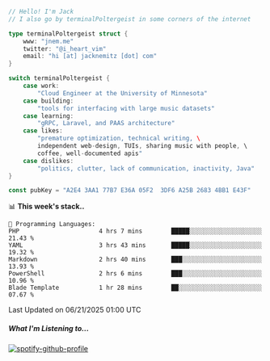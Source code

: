 ```go
// Hello! I'm Jack
// I also go by terminalPoltergeist in some corners of the internet

type terminalPoltergeist struct {
    www: "jnem.me"
    twitter: "@i_heart_vim"
    email: "hi [at] jacknemitz [dot] com"
}

switch terminalPoltergeist {
    case work:
        "Cloud Engineer at the University of Minnesota"
    case building:
        "tools for interfacing with large music datasets"
    case learning:
        "gRPC, Laravel, and PAAS architecture"
    case likes:
        "premature optimization, technical writing, \
        independent web-design, TUIs, sharing music with people, \
        coffee, well-documented apis"
    case dislikes:
        "politics, clutter, lack of communication, inactivity, Java"
}

const pubKey = "A2E4 3AA1 77B7 E36A 05F2  3DF6 A25B 2683 4BB1 E43F"
```

<!--START_SECTION:waka-->
📊 **This week's stack..** 

```text
💬 Programming Languages: 
PHP                      4 hrs 7 mins        █████░░░░░░░░░░░░░░░░░░░░   21.43 % 
YAML                     3 hrs 43 mins       █████░░░░░░░░░░░░░░░░░░░░   19.32 % 
Markdown                 2 hrs 40 mins       ███░░░░░░░░░░░░░░░░░░░░░░   13.93 % 
PowerShell               2 hrs 6 mins        ███░░░░░░░░░░░░░░░░░░░░░░   10.96 % 
Blade Template           1 hr 28 mins        ██░░░░░░░░░░░░░░░░░░░░░░░   07.67 % 
```


 Last Updated on 06/21/2025 01:00 UTC
<!--END_SECTION:waka-->

##### What I'm Listening to...

[![spotify-github-profile](https://jnem.me/listening-item?maxAge=2592000)](https://jnem.me/listening)

